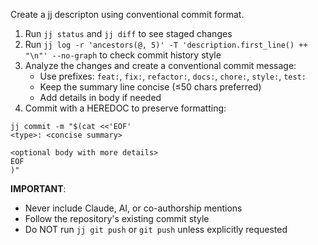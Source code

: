 Create a jj descripton using conventional commit format.

1. Run `jj status` and `jj diff` to see staged changes
2. Run `jj log -r 'ancestors(@, 5)' -T 'description.first_line() ++ "\n"' --no-graph` to check commit history style
3. Analyze the changes and create a conventional commit message:
   - Use prefixes: `feat:`, `fix:`, `refactor:`, `docs:`, `chore:`, `style:`, `test:`
   - Keep the summary line concise (≤50 chars preferred)
   - Add details in body if needed
4. Commit with a HEREDOC to preserve formatting:

```
jj commit -m "$(cat <<'EOF'
<type>: <concise summary>

<optional body with more details>
EOF
)"
```

**IMPORTANT**:

- Never include Claude, AI, or co-authorship mentions
- Follow the repository's existing commit style
- Do NOT run `jj git push` or `git push` unless explicitly requested
